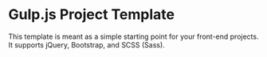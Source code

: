 # Gulp.js Project Template

This template is meant as a simple starting point for your front-end projects.
It supports jQuery, Bootstrap, and SCSS (Sass).
